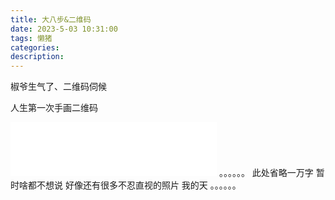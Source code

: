 ```yaml
---
title: 大八步&二维码
date: 2023-5-03 10:31:00
tags: 懒猪
categories:
description:
---
```

椒爷生气了、二维码伺候
<!--more-->
人生第一次手画二维码
<iframe frameborder="no" border="0" marginwidth="0" marginheight="0" width=330 height=86 src="//music.163.com/outchain/player?type=2&id=1901590235&auto=1&height=66"></iframe>
。。。。。。
此处省略一万字
暂时啥都不想说
好像还有很多不忍直视的照片
我的天
。。。。。。
